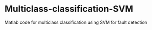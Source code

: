 # Multiclass-classification-SVM
Matlab code for multiclass classification using SVM for fault detection
